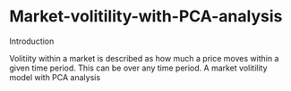 # Market-volitility-with-PCA-analysis

Introduction

Volitiity within a market is described as how much a price moves within a given time period. This can be over any time period. 
A market volitility model with PCA analysis
